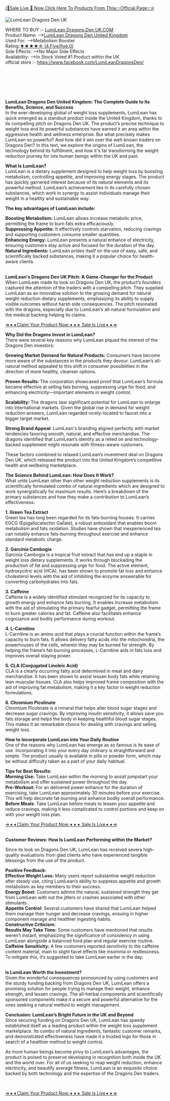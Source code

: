 <h1>&nbsp;</h1>
<p><a href="https://www.facebook.com/LumiLeanDragonsDen/">(💸Sale Live 🤑 Now Click Here To Products From This👉Official Page👈)</a></p>
<p><img src="https://ci3.googleusercontent.com/proxy/5jw0S8FNxcVMPEMFXohQcYyh5awNX1XmHYALZldUwFiuoF1hGzOGWp6cWl2EkqJvylhyxL-nbHc1R_BA-fznePDDBGmrw_YYH_GoR3mQBrXvFmRcZdmAsaoHGxWATNE_xPbV3SvSS0OjF9BuLNOG=s0-d-e1-ft#https://encrypted-tbn0.gstatic.com/images?q=tbn:ANd9GcQKyzEs72DHv9LZcaU1Gn22extqhXwBhdSZCQ&amp;s" alt="LumiLean Dragons Den UK" /></p>
<p>WHERE TO BUY :- <a href="https://www.facebook.com/LumiLeanDragonsDen/">LumiLean.Dragons.Den.UK.COM</a><br /> Product Name: &mdash;&gt;<a href="https://www.facebook.com/LumiLeanDragonsDen/">LumiLean Dragons Den United Kingdom</a><br /> Used For:  &mdash;&gt;Metabolism Booster<br />Rating:<a href="https://www.facebook.com/LumiLeanDragonsDen/">★★★★☆ (4.Five/five.0)</a><br />Side Effects: &mdash;&gt;No Major Side Effects<br />Availability: &mdash;&gt;In Stock Voted #1 Product within the UK<br />official store :- <a href="https://www.facebook.com/LumiLeanDragonsDen/">https://www.facebook.com/LumiLeanDragonsDen/</a></p>
<p>&nbsp;</p>
<p>&nbsp;</p>
<p>&nbsp;</p>
<p><strong>LumiLean Dragons Den United Kingdom: The Complete Guide to Its Benefits, Science, and Success</strong><br />In the ever-developing global of weight loss supplements, LumiLean has quick emerged as a standout product inside the United Kingdom, thanks to its compelling pitch on Dragons Den UK. The product&rsquo;s precise technique to weight loss and its powerful substances have earned it an area within the aggressive health and wellness enterprise. But what precisely makes LumiLean so powerful? And how did it win over the well-known traders on Dragons Den? In this text, we explore the origins of LumiLean, the technology behind its fulfillment, and how it's far transforming the weight reduction journey for lots human beings within the UK and past.</p>
<p><strong>What Is LumiLean?</strong><br />LumiLean is a dietary supplement designed to help weight loss by boosting metabolism, controlling appetite, and improving energy stages. The product has quickly garnered interest because of its natural elements and its powerful method. LumiLean&rsquo;s achievement lies in its carefully chosen substances, which work in synergy to assist individuals manage their weight in a healthy and sustainable way.</p>
<p><strong>The key advantages of LumiLean include:</strong></p>
<p><strong>Boosting Metabolism:</strong> LumiLean allows increase metabolic price, permitting the frame to burn fats extra efficaciously.<br /><strong>Suppressing Appetite:</strong> It effectively controls starvation, reducing cravings and supporting customers consume smaller quantities.<br /><strong>Enhancing Energy:</strong> LumiLean presents a natural enhance of electricity, ensuring customers stay active and focused for the duration of the day.<br /><strong>Natural Ingredients:</strong> LumiLean prides itself on the use of easy, safe, and scientifically backed substances, making it a popular choice for health-aware clients.</p>
<p><br /><strong>LumiLean's Dragons Den UK Pitch: A Game-Changer for the Product</strong><br />When LumiLean made its look on Dragons Den UK, the product&rsquo;s founders captured the attention of the traders with a compelling pitch. They supplied LumiLean as an innovative solution to the growing demand for natural weight reduction dietary supplements, emphasizing its ability to supply visible outcomes without harsh side consequences. The pitch resonated with the dragons, especially due to LumiLean&rsquo;s all-natural formulation and the medical backing helping its claims.</p>
<p><a href="https://www.facebook.com/LumiLeanDragonsDen/">&rArr;➧➧Claim Your Product Now:➧➧➧ Sale Is Live➧➧&rArr;</a></p>
<p><strong>Why Did the Dragons Invest in LumiLean?</strong><br />There were several key reasons why LumiLean piqued the interest of the Dragons Den investors:</p>
<p><strong>Growing Market Demand for Natural Products:</strong> Consumers have become more aware of the substances in the products they devour. LumiLean&rsquo;s all-natural method appealed to this shift in consumer possibilities in the direction of more healthy, cleanser options.</p>
<p><strong>Proven Results</strong>: The corporation showcased proof that LumiLean&rsquo;s formula became effective at selling fats burning, suppressing urge for food, and enhancing electricity&mdash;important elements in weight control.</p>
<p><strong>Scalability:</strong> The dragons saw significant potential for LumiLean to enlarge into international markets. Given the global rise in demand for weight reduction answers, LumiLean regarded nicely-located to faucet into a bigger target market.</p>
<p><strong>Strong Brand Appeal:</strong> LumiLean's branding aligned perfectly with market tendencies favoring smooth, natural, and effective merchandise. The dragons identified that LumiLean&rsquo;s identity as a relied on and technology-backed supplement might resonate with fitness-aware customers.</p>
<p>These factors combined to relaxed LumiLean&rsquo;s investment deal on Dragons Den UK, which released the product into the United Kingdom&rsquo;s competitive health and wellbeing marketplace.</p>
<p><strong>The Science Behind LumiLean: How Does It Work?</strong><br />What units LumiLean other than other weight reduction supplements is its scientifically formulated combo of natural ingredients which are designed to work synergistically for maximum results. Here&rsquo;s a breakdown of the primary substances and how they make a contribution to LumiLean&rsquo;s effectiveness:</p>
<p><strong>1. Green Tea Extract</strong><br />Green tea has long been regarded for its fats-burning houses. It carries EGCG (Epigallocatechin Gallate), a robust antioxidant that enables boom metabolism and fats oxidation. Studies have shown that inexperienced tea can notably enhance fats-burning throughout exercise and enhance standard metabolic charge.</p>
<p><strong>2. Garcinia Cambogia</strong><br />Garcinia Cambogia is a tropical fruit extract that has end up a staple in weight loss dietary supplements. It works through blockading the production of fat and suppressing urge for food. The active element, hydroxycitric acid (HCA), has been shown to promote fat loss and enhance cholesterol levels with the aid of inhibiting the enzyme answerable for converting carbohydrates into fats.</p>
<p><strong>3. Caffeine</strong><br />Caffeine is a widely identified stimulant recognized for its capacity to growth energy and enhance fats burning. It enables increase metabolism with the aid of stimulating the primary fearful gadget, permitting the frame to burn greater calories and fat. Caffeine also facilitates enhance cognizance and bodily performance during workout.</p>
<p><strong>4. L-Carnitine</strong><br />L-Carnitine is an amino acid that plays a crucial function within the frame&rsquo;s capacity to burn fats. It allows delivery fatty acids into the mitochondria, the powerhouses of the cells, wherein they may be burned for strength. By helping the frame&rsquo;s fat-burning processes, L-Carnitine aids in fats loss and improves overall staying power.</p>
<p><strong>5. CLA (Conjugated Linoleic Acid)</strong><br />CLA is a clearly occurring fatty acid determined in meat and dairy merchandise. It has been shown to assist lessen body fats while retaining lean muscular tissues. CLA also helps improved frame composition with the aid of improving fat metabolism, making it a key factor in weight reduction formulations.</p>
<p><strong>6. Chromium Picolinate</strong><br />Chromium Picolinate is a mineral that helps alter blood sugar stages and decrease sugar cravings. By improving insulin sensitivity, it allows save you fats storage and helps the body in keeping healthful blood sugar stages. This makes it an remarkable choice for dealing with cravings and selling weight loss.</p>
<p><strong>How to Incorporate LumiLean into Your Daily Routine</strong><br />One of the reasons why LumiLean has emerge as so famous is its ease of use. Incorporating it into your every day ordinary is straightforward and simple. The product usually is available in pills or powder form, which may be without difficulty taken as a part of your daily habitual.</p>
<p><strong>Tips for Best Results:</strong><br /><strong>Morning Use:</strong> Take LumiLean within the morning to assist jumpstart your metabolism and offer sustained power throughout the day.<br /><strong>Pre-Workout:</strong> For an delivered power enhance for the duration of exercising, take LumiLean approximately 30 minutes before your exercise. This will help decorate fat-burning and enhance bodily overall performance.<br /><strong>Before Meals</strong>: Take LumiLean before meals to lessen your appetite and reduce cravings, making it less complicated to control portions and keep on with your weight loss plan.</p>
<p><a href="https://www.facebook.com/LumiLeanDragonsDen/">&rArr;➧➧Claim Your Product Now:➧➧➧ Sale Is Live➧➧&rArr;</a></p>
<p><br /><strong>Customer Reviews: How Is LumiLean Performing within the Market?</strong></p>
<p>Since its look on Dragons Den UK, LumiLean has received severa high-quality evaluations from glad clients who have experienced tangible blessings from the use of the product.</p>
<p><strong>Positive Feedback:</strong><br /><strong>Effective Weight Loss:</strong> Many users report substantive weight reduction after steady use, citing LumiLean&rsquo;s ability to suppress appetite and growth metabolism as key members to their success.<br /><strong>Energy Boost</strong>: Customers admire the natural, sustained strength they get from LumiLean with out the jitters or crashes associated with other stimulants.<br /><strong>Appetite Control:</strong> Several customers have shared that LumiLean helped them manage their hunger and decrease cravings, ensuing in higher component manage and healthier ingesting habits.<br /><strong>Constructive Criticism:</strong><br /><strong>Results May Take Time:</strong> Some customers have mentioned that results weren&rsquo;t instant, emphasizing the significance of consistency in using LumiLean alongside a balanced food plan and regular exercise routine.<br /><strong>Caffeine Sensitivity:</strong> A few customers reported sensitivity to the caffeine content material, main to slight facet effects like insomnia or restlessness. To mitigate this, it&rsquo;s suggested to take LumiLean earlier in the day.</p>
<p><br /><strong>Is LumiLean Worth the Investment?</strong><br />Given the wonderful consequences pronounced by using customers and the sturdy funding backing from Dragons Den UK, LumiLean offers a promising solution for people trying to manage their weight, enhance strength, and lessen cravings. The all-herbal components and scientifically sponsored components make it a secure and powerful alternative for the ones seeking a natural method to weight management.</p>
<p><strong>Conclusion: LumiLean&rsquo;s Bright Future in the UK and Beyond</strong><br />Since securing funding on Dragons Den UK, LumiLean has speedy established itself as a leading product within the weight loss supplement marketplace. Its combo of natural ingredients, fantastic customer remarks, and demonstrated effectiveness have made it a trusted logo for those in search of a healthier method to weight control.</p>
<p>As more human beings become privy to LumiLean&rsquo;s advantages, the product is poised to preserve developing in recognition both inside the UK and the world over. For all of us seeking to reap weight reduction, enhance electricity, and beautify average fitness, LumiLean is an exquisite choice backed by both technology and the expertise of the Dragons Den traders.</p>
<p>&nbsp;</p>
<p><a href="https://www.facebook.com/LumiLeanDragonsDen/">&rArr;➧➧Claim Your Product Now:➧➧➧ Sale Is Live➧➧&rArr;</a></p>
